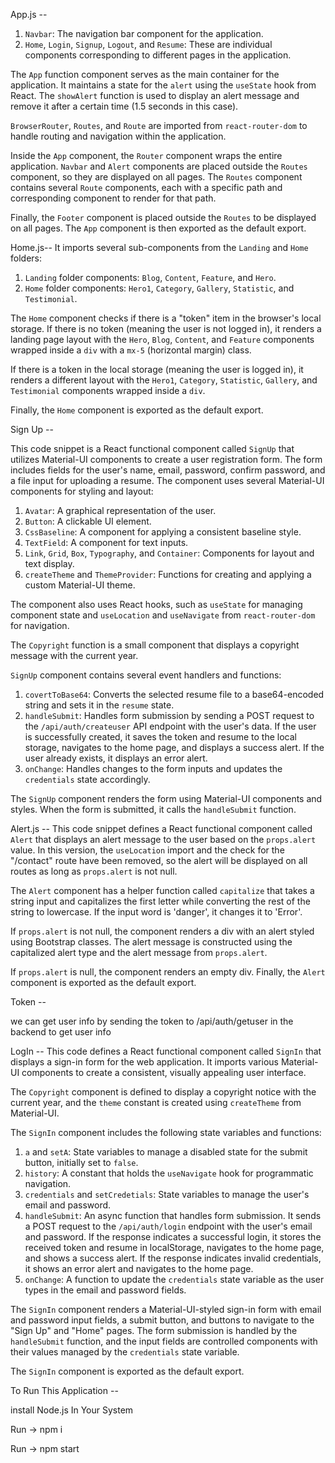 App.js -- 
1. `Navbar`: The navigation bar component for the application.
2. `Home`, `Login`, `Signup`, `Logout`, and `Resume`: These are individual components corresponding to different pages in the application.

The `App` function component serves as the main container for the application. It maintains a state for the `alert` using the `useState` hook from React. The `showAlert` function is used to display an alert message and remove it after a certain time (1.5 seconds in this case).

`BrowserRouter`, `Routes`, and `Route` are imported from `react-router-dom` to handle routing and navigation within the application.

Inside the `App` component, the `Router` component wraps the entire application. `Navbar` and `Alert` components are placed outside the `Routes` component, so they are displayed on all pages. The `Routes` component contains several `Route` components, each with a specific path and corresponding component to render for that path.

Finally, the `Footer` component is placed outside the `Routes` to be displayed on all pages. The `App` component is then exported as the default export.

Home.js--
It imports several sub-components from the `Landing` and `Home` folders:

1. `Landing` folder components: `Blog`, `Content`, `Feature`, and `Hero`.
2. `Home` folder components: `Hero1`, `Category`, `Gallery`, `Statistic`, and `Testimonial`.

The `Home` component checks if there is a "token" item in the browser's local storage. If there is no token (meaning the user is not logged in), it renders a landing page layout with the `Hero`, `Blog`, `Content`, and `Feature` components wrapped inside a `div` with a `mx-5` (horizontal margin) class.

If there is a token in the local storage (meaning the user is logged in), it renders a different layout with the `Hero1`, `Category`, `Statistic`, `Gallery`, and `Testimonial` components wrapped inside a `div`.

Finally, the `Home` component is exported as the default export.

Sign Up --

This code snippet is a React functional component called `SignUp` that utilizes Material-UI components to create a user registration form. The form includes fields for the user's name, email, password, confirm password, and a file input for uploading a resume. The component uses several Material-UI components for styling and layout:

1. `Avatar`: A graphical representation of the user.
2. `Button`: A clickable UI element.
3. `CssBaseline`: A component for applying a consistent baseline style.
4. `TextField`: A component for text inputs.
5. `Link`, `Grid`, `Box`, `Typography`, and `Container`: Components for layout and text display.
6. `createTheme` and `ThemeProvider`: Functions for creating and applying a custom Material-UI theme.

The component also uses React hooks, such as `useState` for managing component state and `useLocation` and `useNavigate` from `react-router-dom` for navigation.

The `Copyright` function is a small component that displays a copyright message with the current year.

`SignUp` component contains several event handlers and functions:

1. `covertToBase64`: Converts the selected resume file to a base64-encoded string and sets it in the `resume` state.
2. `handleSubmit`: Handles form submission by sending a POST request to the `/api/auth/createuser` API endpoint with the user's data. If the user is successfully created, it saves the token and resume to the local storage, navigates to the home page, and displays a success alert. If the user already exists, it displays an error alert.
3. `onChange`: Handles changes to the form inputs and updates the `credentials` state accordingly.

The `SignUp` component renders the form using Material-UI components and styles. When the form is submitted, it calls the `handleSubmit` function.

Alert.js --
This code snippet defines a React functional component called `Alert` that displays an alert message to the user based on the `props.alert` value. In this version, the `useLocation` import and the check for the "/contact" route have been removed, so the alert will be displayed on all routes as long as `props.alert` is not null.

The `Alert` component has a helper function called `capitalize` that takes a string input and capitalizes the first letter while converting the rest of the string to lowercase. If the input word is 'danger', it changes it to 'Error'.

If `props.alert` is not null, the component renders a div with an alert styled using Bootstrap classes. The alert message is constructed using the capitalized alert type and the alert message from `props.alert`.

If `props.alert` is null, the component renders an empty div. Finally, the `Alert` component is exported as the default export.

Token --

we can get user info by sending the token to /api/auth/getuser in the backend  to get user info 

LogIn --
This code defines a React functional component called `SignIn` that displays a sign-in form for the web application. It imports various Material-UI components to create a consistent, visually appealing user interface.

The `Copyright` component is defined to display a copyright notice with the current year, and the `theme` constant is created using `createTheme` from Material-UI.

The `SignIn` component includes the following state variables and functions:

1. `a` and `setA`: State variables to manage a disabled state for the submit button, initially set to `false`.
2. `history`: A constant that holds the `useNavigate` hook for programmatic navigation.
3. `credentials` and `setCredetials`: State variables to manage the user's email and password.
4. `handleSubmit`: An async function that handles form submission. It sends a POST request to the `/api/auth/login` endpoint with the user's email and password. If the response indicates a successful login, it stores the received token and resume in localStorage, navigates to the home page, and shows a success alert. If the response indicates invalid credentials, it shows an error alert and navigates to the home page.
5. `onChange`: A function to update the `credentials` state variable as the user types in the email and password fields.

The `SignIn` component renders a Material-UI-styled sign-in form with email and password input fields, a submit button, and buttons to navigate to the "Sign Up" and "Home" pages. The form submission is handled by the `handleSubmit` function, and the input fields are controlled components with their values managed by the `credentials` state variable.

The `SignIn` component is exported as the default export.

To Run This Application --

install Node.js In Your System

Run -> npm i 

Run -> npm start
